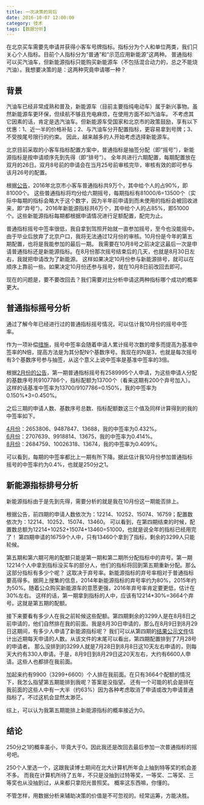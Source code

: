 ```yaml
---
title: 一次决策的背后
date: 2016-10-07 12:00:00
category: 技术
tags: [数据分析]
---
```


在北京买车需要先申请并获得小客车号牌指标。指标分为个人和单位两类，我们只关心个人指标。目前个人指标分为“普通”和“示范应用新能源”这两种。
普通指标可以买汽油车，但新能源指标只能购买新能源车（不包括混合动力的，总之不能烧汽油）。我想要决策的是：这两种究竟申请哪一种？

<!--more-->

## 背景

汽油车已经非常成熟和普及，新能源车（目前主要指纯电动车）属于新兴事物。虽然新能源车更环保，但续航不够且充电麻烦，在使用方面不如汽油车。
不考虑其它因素的话，肯定是选汽油车。但新能源车受国家和北京市的政策鼓励，享有以下优惠：1、近一半的价格补贴；2、与汽油车分开配置指标，更容易拿到号牌；3、不受按尾号限行的约束。
因此，越来越多的人开始考虑选择新能源车。

北京目前采取的小客车指标配置方案中，普通指标是抽签分配（即“摇号”），新能源指标是按申请顺序先到先得（即“排号”）。
全年共进行六期配置，每期配置放在双月的26日。双月8号前的申请会在当月25号前审核完毕，审核有效的即可参与该月26号的配置。

根据[公告](http://www.bjhjyd.gov.cn/jggb/201617/1452148702459_1.html)，2016年北京市小客车普通指标共9万个，其中给个人的占90%，即81000个。
这些普通指标将均分给六期摇号，每期指标有81000/6=13500个（实际中每期的指标会略大于这个数字，因为半年前申请到而未使用的指标会被回收进来，即“弃号“）。2016年新能源指标共6万个，其中给个人的占85%，即51000个。这些新能源指标每期都根据申请情况进行足额配置，配完为止。

普通指标摇号中签率很低，我自拿到驾照开始就一直参加摇号，至今也没能摇中。
由于毕业后放弃了北京户口，我将无法通过12月份的审核。10月份是今年的第五期配置，也将是我能参加的最后一期。
我需要在10月8号之前决定这最后一次是申请普通指标还是新能源指标。在8月份那次摇号结束后的几天，也就是8月30日左右，我就把申请改为了新能源。
这样如果决定10月份参与新能源排号，就可以在顺序上靠前一些。如果决定10月份还参与摇号，就在10月8日前改回去即可。

现在的问题是，要不要改回去？我们需要对比分析申请这两种指标哪个成功的概率更大。

## 普通指标摇号分析

通过了解今年已经进行过的普通指标摇号情况，可以估计我10月份的摇号中签率。

作为一项补偿[措施](http://www.bjhjyd.gov.cn/bszn/20131231/1388482774221_1.html)，摇号中签率会随着申请人累计摇号次数的增多而提高为基准中签率的N倍，提高方法是为其分配N个基数序号。我现在的N是3，也就是每次摇号有3个基数序号参与抽签，从这个意义上说中签率是基准中签率的3倍。

根据[2月份的公告](http://www.bjhjyd.gov.cn/jggb/2016225/1456363129165_1.html)，第一期普通指标摇号有2589995个人申请，为这些申请人分配的基数序号共9107786个，指标配额为13700个（看来这期有200个弃号加入）。
这样的话基准中签率为13700/9107786=0.150%，我的中签率为0.150%*3=0.450%。

之后三期的申请人数、基数序号总数、指标配额数这三个值及同样计算得到的我的中签率如下。

[4月份](http://www.bjhjyd.gov.cn/jggb/2016425/1461547660925_1.html)：2653806、9487847、13688，我的中签率为0.432%。  
[6月份](http://www.bjhjyd.gov.cn/jggb/2016625/1466814158878_1.html)：2707639、9918814、13675，我的中签率为0.414%。  
[8月份](http://www.bjhjyd.gov.cn/jggb/2016824/1472051463524_1.html)：2684759、10026318、13674，我的中签率为0.409%。  

可以看到，每期的中签率都比上一期有所下降。据此估计我10月份参加普通指标摇号的中签率约为0.4%，也就是250分之1。

## 新能源指标排号分析

新能源指标由于是先到先得，需要分析的就是我在10月份这一期能否排上。

根据公告，前四期的申请人数依次为：12214、10252、15074、16759；配置数依次为：12214、10252、15074、13460。
可以看到，在第四期结束的时候，配置数总额为12214+10252+15074+13460=51000，也就是说全年的指标已经用完了！
第四期申请的16759个人中，只有13460个拿到了指标，剩余的3299人只能轮候。

第五期和第六期可用的配额只能是第一期和第二期所分配指标中的弃号。第一期12214个人中拿到指标没买车的部分人，他们的指标将回到第五期重新分配。那么这部分指标有多少个呢？
这取决于弃号率。新能源指标的弃号率相对于普通指标要高得多。据网上搜集的信息，2014年新能源指标的弃号率约为80%，2015年约为50%。随着公众购买新能源车的意愿更强，2016年弃号率肯定要更低，估计在30%左右。
这样的话，第一期拿到指标的人中，应该有12214*30%=3664个弃号。这就是第五期的配额。

接下来要看有多少人在我之前轮候这些配额。第四期剩余的3299人是在8月8日之前申请的，他们自然排在我的前面。我是8月30日申请的，那么在8月9日到8月29日这期间，有多少人申请了新能源指标呢？
我们可以从第四期的[结果公示文件](http://www.bjhjyd.gov.cn/attachment/2016826/1472179171115.pdf)估计出近期每天申请的人数。从该文件的末尾可以看出，第四期配置排到了7月28号的申请者。
那么没排到的3299人就是7月28日到8月8日这10天左右申请的，则每天大约有330人申请。于是，8月9日到8月29日这20天左右，大约有6600人申请。这些人也都排在我前面。

加起来约有9900（3299+6600）个人排在我前面。在只有3664个配额的情况下，我怎么指望第五期能排到我呢？答案是没指望。
还有一个可能的机会是排在我前面的这些人中有一大半（约63%）因为各种考虑取消了申请或改为申请普通指标了。不过这机会显然太渺茫。

综上，可以认为我第五期能排上新能源指标的概率接近为0。

## 结论
 
250分之1的概率虽小，毕竟大于0。因此我还是改回去最后参加一次普通指标的摇号吧。

250个人里选一个，这跟我读博士期间在北大计算机所年会上抽到特等奖的机会差不多。
而我在计算机所待了五年，不只是没抽到过特等奖，一等奖、二等奖、三等奖也从没抽到过，从来都只拿阳光普照奖。
概率这东西嘛，你懂的。

不管怎样，用数据分析来辅助决策的价值是不可忽视的。经常运筹，方能决胜。